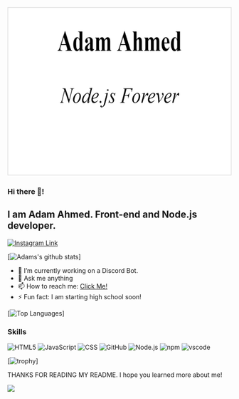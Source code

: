 ![Adam Ahmed](422425412debbe780318e9bfee9efdac.png)
### Hi there 👋!
## I am Adam Ahmed. Front-end and Node.js developer. 
[![Instagram Link](https://img.shields.io/badge/instagram.com/adamfahmed%20-%23E4405F.svg?&style=flat&logo=Instagram&logoColor=white)](https://www.instagram.com/rocketspot_gaming/)

[![Adams's github stats](https://github-readme-stats.vercel.app/api?username=RocketSpot&count_private=true&show_icons=true&theme=tokyonight&bg_color=00000000)]

- 🔭 I’m currently working on a Discord Bot.
- 💬 Ask me anything
- 📫 How to reach me: [Click Me!](mailto:adam@readisten.com)
- ⚡ Fun fact: I am starting high school soon!

[![Top Languages](https://github-readme-stats.vercel.app/api/top-langs/?username=RocketSpot&bg_color=00000000&theme=synthwave)]



### Skills
  
  ![HTML5](https://img.shields.io/badge/-HTML5-E34F26?style=flat-square&logo=html5&logoColor=white)
  ![JavaScript](https://img.shields.io/badge/-JavaScript-yellow?style=flat-square&logo=javascript&logoColor=white)
  ![CSS](https://img.shields.io/badge/-CSS3-1572B6?style=flat-square&logo=css3)
  ![GitHub](https://img.shields.io/badge/-GitHub-181717?style=flat-square&logo=github&logoColor=white)
  ![Node.js](https://img.shields.io/badge/-Nodejs-43853d?style=flat-square&logo=Node.js&logoColor=white)
  ![npm](https://img.shields.io/badge/-NPM-CB3837?style=flat-square&logo=npm&logoColor=white)
  ![vscode](https://img.shields.io/badge/-grey?style=flat-square&logo=visual-studio-code)


  [![trophy](https://github-profile-trophy.vercel.app/?username=RocketSpot&theme=onedark)]

 THANKS FOR READING MY README. I hope you learned more about me!

<a>
    <img src="https://github-readme-streak-stats.herokuapp.com/?user=RocketSpot&theme=dark"/>
</a>
